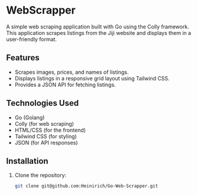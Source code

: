 # WebScrapper

A simple web scraping application built with Go using the Colly framework. This application scrapes listings from the Jiji website and displays them in a user-friendly format.

## Features

- Scrapes images, prices, and names of listings.
- Displays listings in a responsive grid layout using Tailwind CSS.
- Provides a JSON API for fetching listings.

## Technologies Used

- Go (Golang)
- Colly (for web scraping)
- HTML/CSS (for the frontend)
- Tailwind CSS (for styling)
- JSON (for API responses)

## Installation

1. Clone the repository:
   ```bash
   git clone git@github.com:Heinirich/Go-Web-Scrapper.git